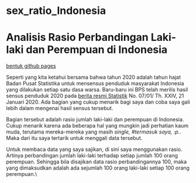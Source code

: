 # sex_ratio_Indonesia
<h1>Analisis Rasio Perbandingan Laki-laki dan Perempuan di Indonesia</h1>

<link href="https://cdn.jsdelivr.net/npm/bootstrap@5.0.0-beta2/dist/css/bootstrap.min.css" rel="stylesheet" integrity="sha384-BmbxuPwQa2lc/FVzBcNJ7UAyJxM6wuqIj61tLrc4wSX0szH/Ev+nYRRuWlolflfl" crossorigin="anonymous">

<a href="https://setiyonoag.github.io/sex_ratio_Indonesia/">bentuk github pages</a>

Seperti yang kita ketahui bersama bahwa tahun 2020 adalah tahun hajat Badan Pusat Statistika untuk mensensus penduduk masyarakat Indonesia yang dilakukan setiap satu dasa warsa. Baru-baru ini BPS telah merilis hasil sensus penduduk 2020 pada <a href="https://www.bps.go.id/news/2021/01/21/405/bps--270-20-juta-penduduk-indonesia-hasil-sp2020.html">berita resmi Statistik</a> No. 07/01/ Th. XXIV, 21 Januari 2020. Ada bagian yang cukup menarik bagi saya dan coba saya gali lebih dalam mengenai hasil sensus tersebut.

<p>Bagian tersebut adalah rasio jumlah laki-laki dan perempuan di Indonesia. Cukup menarik karena ada beberapa hal yang mungkin jadi perhatian kaum muda, terutama mereka-mereka yang masih <em>single, #termasuk saya, :p.</em>. Maka dari itu saya tertarik untuk menggali data tersebut.</p>

Untuk membaca data yang saya sajikan, di sini saya menggunakan rasio. Artinya perbandingan jumlah laki-laki terhadap setiap jumlah 100 orang perempuan. Sehingga bila disajikan data rasio perbandingannya 100, maka yang dimaksudkan adalah ada sejumlah 100 orang laki-laki setiap 100 orang perempuan.\
